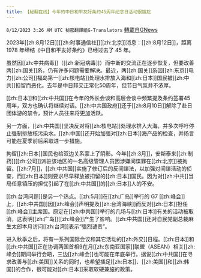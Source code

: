 ```yaml
---
title: 【秘翻在线】今年的中日和平友好条约45周年纪念日活动很尴尬
---
```

`8/12/2023 3:26 AM UTC 秘密翻譯組G-Translators` [轉載自GNews](https://gnews.org/articles/1547021)

2023年[[zh:8月12日]][[zh:时事通信社]][[zh:北京]]消息：[[zh:8月12日]]，距离 1978 年缔结《中日和平友好条约》已经过去了 45 年。

虽然因[[zh:中共病毒]]（[[zh:新冠病毒]]）而中断的交流正在逐步恢复，但要改善两[[zh:国关]]系，仍有许多问题需要解决。最近，两[[zh:国关]]系因[[zh:东京]]电力[[zh:公司]]福岛第一[[zh:核电站]]处理水排放入海和[[zh:日本]]国民被[[zh:中共]]扣留而恶化。去年是中日邦交正常化50周年，但节日气氛并不浓厚。

[[zh:日本]]和[[zh:中共国]]在今年的外长会谈和高层会谈中频繁提及条约签署45周年，双方也确认将继续对话。[[zh:中共国政府]]还于[[zh:8月10日]]解除了赴日团体游的禁令，预计人员往来将更加活跃。

另一方面，[[zh:中共国]]坚决反对将[[zh:核电站]]处理水排入大海，并多次呼吁停止强制排放核污染水。[[zh:中国]]还开始加强对[[zh:日本]]海产品的检查，并扬言可能在夏季前后采取进一步措施。

拘留[[zh:日本]]国民也给双边关系蒙上了阴影。今年[[zh:3月]]，安斯泰来[[zh:制药]][[zh:公司]]派驻该地区的一名高级管理人员因涉嫌间谍罪在[[zh:北京]]被拘留。[[zh:7月]]，[[zh:中共国]]实施了修订后的反间谍法，以加强对间谍活动的侦查，而[[zh:日本]]则要求尽早释放被扣留的[[zh:日本]]国民。因为对[[zh:中共]]当局任意镇压的担忧引起了在[[zh:中共国]]的[[zh:日本]]人的不安。

[[zh:台湾问题]]是另一个热点。[[zh:5月]]在[[zh:广岛]]举行的 G7 [[zh:峰会]]上，[[zh:中共国]]因[[zh:峰会]]声明提及[[zh:台湾海峡]]而反对[[zh:日本]]担任[[zh:峰会]]主席国。原定在[[zh:中共国]]举行的几场与[[zh:日本]]有关的活动被取消，这表明[[zh:广岛]][[zh:峰会]]产生了影响。[[zh:中共国]]还对自民党副总裁麻生太郎本月访问[[zh:台湾]]表示“强烈谴责”。

进入秋季之后，将有一系列国际会议和其它活动的[[zh:外交]]日程。[[zh:日本]]和[[zh:中共国]]正在协调两国首相9在月[[zh:东南亚国家]]联盟（ASEAN）相关[[zh:峰会]]期间举行会晤，三边[[zh:峰会]]也可能在年底举行。据说[[zh:中共国]]在寻求改善与[[zh:美国]]关系的同时，也希望插足[[zh:日本]]、[[zh:美国]]和[[zh:韩国]]的合作，很可能对[[zh:日本]]采取软硬兼施的政策。
